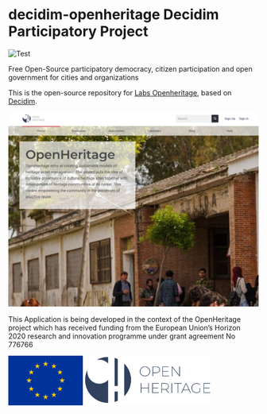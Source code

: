 # decidim-openheritage Decidim Participatory Project

![Test](https://github.com/Platoniq/decidim-openheritage/workflows/Test/badge.svg)

Free Open-Source participatory democracy, citizen participation and open government for cities and organizations

This is the open-source repository for [Labs Openheritage](https://labs.openheritage.eu/), based on [Decidim](https://github.com/decidim/decidim).

![OH Screenshot](openheritage-screenshot.png)

This Application is being developed in the context of the OpenHeritage project which has received funding from the European Union’s Horizon 2020 research and innovation programme under grant agreement No 776766

<div style="display: flex">
<img height=100 src="app/assets/images/openheritage/europe-flag.png"/>
<img height=100 src="app/assets/images/openheritage/oh-logo-white.jpg"/>
</div>
